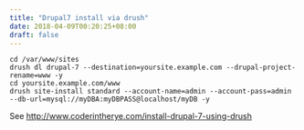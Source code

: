 ```yaml
---
title: "Drupal7 install via drush"
date: 2018-04-09T00:20:25+08:00
draft: false
---
```


```
cd /var/www/sites
drush dl drupal-7 --destination=yoursite.example.com --drupal-project-rename=www -y
cd yoursite.example.com/www
drush site-install standard --account-name=admin --account-pass=admin --db-url=mysql://myDBA:myDBPASS@localhost/myDB -y

```
See http://www.coderintherye.com/install-drupal-7-using-drush
